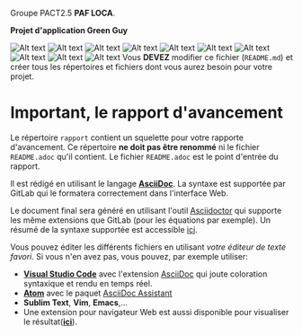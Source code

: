 Groupe PACT2.5 **PAF LOCA**.

**Projet d'application Green Guy**


![Alt text](image_readme/ic1.png?raw=true "Title")
![Alt text](image_readme/ic2.png?raw=true "Title")
![Alt text](image_readme/ic3.png?raw=true "Title")
![Alt text](image_readme/sc6.png?raw=true "Title")
![Alt text](image_readme/sc1.png?raw=true "Title")
![Alt text](image_readme/sc5.png?raw=true "Title")
![Alt text](image_readme/sc2.png?raw=true "Title")
![Alt text](image_readme/sc3.png?raw=true "Title")
![Alt text](image_readme/cap.PNG?raw=true "Title")
![Alt text](image_readme/sc4.png?raw=true "Title")
Vous **DEVEZ** modifier ce fichier (`README.md`) et créer tous les
répertoires et fichiers dont vous aurez besoin pour votre projet.

# Important, le rapport d'avancement

Le répertoire `rapport` contient un squelette pour votre rapporte d'avancement.
Ce répertoire **ne doit pas être renommé** ni le fichier `README.adoc` qu'il contient.
Le fichier `README.adoc` est le point d'entrée du rapport.

Il est rédigé  en utilisant le langage [**AsciiDoc**](http://asciidoc.org/).
La syntaxe est supportée par GitLab qui le formatera correctement dans l'interface Web.

Le document final sera généré en utilisant l'outil [Asciidoctor](http://asciidoctor.org/) qui supporte les même extensions que GitLab (pour les équations par exemple).
Un résumé de la syntaxe supportée est accessible [ici](http://asciidoctor.org/docs/asciidoc-syntax-quick-reference/).

Vous pouvez éditer les différents fichiers en utilisant *votre éditeur de texte favori*.
Si vous n'en avez pas, vous pouvez, par exemple utiliser:

- [**Visual Studio Code**](https://code.visualstudio.com/) avec l'extension [AsciiDoc](https://marketplace.visualstudio.com/items?itemName=joaompinto.asciidoctor-vscode) qui joute coloration syntaxique et rendu en temps réel.
- [**Atom**](https://atom.io/) avec le paquet [AsciiDoc Assistant](https://atom.io/packages/asciidoc-assistant)
- **Sublim Text**, **Vim**, **Emacs**,…
- Une extension pour navigateur Web est aussi disponible pour visualiser le résultat([**ici**](https://asciidoctor.org/docs/editing-asciidoc-with-live-preview/#using-a-web-browser-preview-only)).
